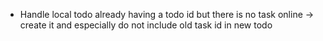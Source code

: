 * Handle local todo already having a todo id but there is no task online → create it and especially do not include old task id in new todo
